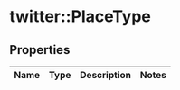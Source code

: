 # twitter::PlaceType


## Properties
Name | Type | Description | Notes
------------ | ------------- | ------------- | -------------


